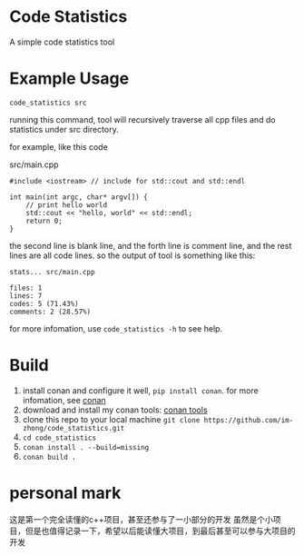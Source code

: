 # Code Statistics
A simple code statistics tool

# Example Usage
`code_statistics src`

running this command, tool will recursively traverse all cpp files and do statistics under src directory.

for example, like this code

src/main.cpp
```
#include <iostream> // include for std::cout and std::endl

int main(int argc, char* argv[]) {
    // print hello world
    std::cout << "hello, world" << std::endl;
    return 0;
}
```
the second line is blank line, and the forth line is comment line, and the rest lines are all code lines. so the output of tool is something like this:
```
stats... src/main.cpp

files: 1
lines: 7
codes: 5 (71.43%)
comments: 2 (28.57%)
```

for more infomation, use `code_statistics -h` to see help.

# Build

1. install conan and configure it well, `pip install conan`. for more infomation, see [conan](https://conan.io/)
2. download and install my conan tools: [conan tools](https://github.com/im-zhong/conan.git)
3. clone this repo to your local machine `git clone https://github.com/im-zhong/code_statistics.git`
4. `cd code_statistics`
5. `conan install . --build=missing`
6. `conan build .`

# personal mark
这是第一个完全读懂的c++项目，甚至还参与了一小部分的开发
虽然是个小项目，但是也值得记录一下，希望以后能读懂大项目，到最后甚至可以参与大项目的开发
